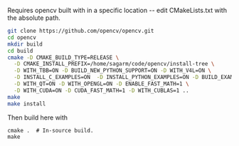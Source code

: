 Requires opencv built with in a specific location -- edit CMakeLists.txt with
the absolute path.

```bash
git clone https://github.com/opencv/opencv.git
cd opencv
mkdir build
cd build
cmake -D CMAKE_BUILD_TYPE=RELEASE \
  -D CMAKE_INSTALL_PREFIX=/home/sagarm/code/opencv/install-tree \
  -D WITH_TBB=ON -D BUILD_NEW_PYTHON_SUPPORT=ON -D WITH_V4L=ON \
  -D INSTALL_C_EXAMPLES=ON  -D INSTALL_PYTHON_EXAMPLES=ON -D BUILD_EXAMPLES=ON \
  -D WITH_QT=ON -D WITH_OPENGL=ON -D ENABLE_FAST_MATH=1 \
  -D WITH_CUDA=ON -D CUDA_FAST_MATH=1 -D WITH_CUBLAS=1 ..
make
make install
```

Then build here with
```
cmake .  # In-source build.
make
```
